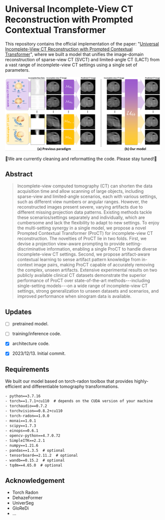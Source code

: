 # Universal Incomplete-View CT Reconstruction with Prompted Contextual Transformer
This repository contains the official implementation of the paper: "[Universal Incomplete-View CT Reconstruction with Prompted Contextual Transformer](https://arxiv.org/abs/2312.07846)", where we built a model that unifies the image-domain reconstruction of sparse-view CT (SVCT) and limited-angle CT (LACT) from a vast range of incomplete-view CT settings using a single set of parameters.

![](figs/teaser.png)


🚧We are currently cleaning and reformatting the code. Please stay tuned!🚧

## Abstract
> Incomplete-view computed tomography (CT) can shorten the data acquisition time and allow scanning of large objects, including sparse-view and limited-angle scenarios, each with various settings, such as different view numbers or angular ranges. However, the reconstructed images present severe, varying artifacts due to different missing projection data patterns. Existing methods tackle these scenarios/settings separately and individually, which are cumbersome and lack the flexibility to adapt to new settings. To enjoy the multi-setting synergy in a single model, we propose a novel Prompted Contextual Transformer (ProCT) for incomplete-view CT reconstruction. The novelties of ProCT lie in two folds. First, we devise a projection view-aware prompting to provide setting-discriminative information, enabling a single ProCT to handle diverse incomplete-view CT settings. Second, we propose artifact-aware contextual learning to sense artifact pattern knowledge from in-context image pairs, making ProCT capable of accurately removing the complex, unseen artifacts. Extensive experimental results on two publicly available clinical CT datasets demonstrate the superior performance of ProCT over state-of-the-art methods---including single-setting models---on a wide range of incomplete-view CT settings, strong generalization to unseen datasets and scenarios, and improved performance when sinogram data is available.


## Updates
- [ ] pretrained model.
- [ ] training/inference code.
- [x] architecture code.
- [x] 2023/12/13. Initial commit.


## Requirements
We built our model based on torch-radon toolbox that provides highly-efficient and differentiable
tomography transformations. 
```
- python==3.7.16
- torch==1.7.1+cu110  # depends on the CUDA version of your machine
- torchaudio==0.7.2
- torchvision==0.8.2+cu110
- torch-radon==1.0.0
- monai==1.0.1
- scipy==1.7.3
- einops==0.6.1
- opencv-python==4.7.0.72
- SimpleITK==2.2.1
- numpy==1.21.6
- pandas==1.3.5  # optional
- tensorboard==2.11.2  # optional
- wandb==0.15.2  # optional
- tqdm==4.65.0  # optional
```

## Acknowledgement
- Torch Radon
- DehazeFormer
- UniverSeg
- GloReDi
- ...